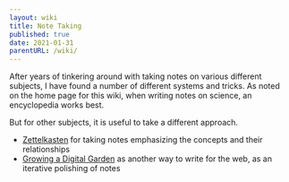 ```yaml
---
layout: wiki
title: Note Taking
published: true
date: 2021-01-31
parentURL: /wiki/
---
```


After years of tinkering around with taking notes on various different
subjects, I have found a number of different systems and tricks. As
noted on the home page for this wiki, when writing notes on science, an
encyclopedia works best.

But for other subjects, it is useful to take a different approach.

- [Zettelkasten](./zettelkasten/) for taking notes emphasizing the
  concepts and their relationships
- [Growing a Digital Garden](./growing-a-garden) as another way to write
  for the web, as an iterative polishing of notes
